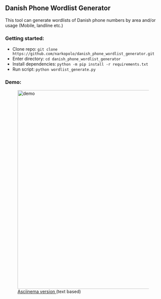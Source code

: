 ## Danish Phone Wordlist Generator

This tool can generate wordlists of Danish phone numbers by area and/or usage (Mobile, landline etc.)

### Getting started:

* Clone repo: `git clone https://github.com/narkopolo/danish_phone_wordlist_generator.git`
* Enter directory: `cd danish_phone_wordlist_generator`
* Install dependencies: `python -m pip install -r requirements.txt`
* Run script: `python wordlist_generate.py` 

### Demo:

<figure>
<img src="https://user-images.githubusercontent.com/16690056/170092837-b1a312b4-f1a3-44ee-b6c6-9bff1f8671da.gif" alt="demo" width="640"/>
  <figcaption><a href="https://asciinema.org/a/urxZsMuMbm836x4xIwmCvR7PD">Asciinema version </a>(text based)</figcaption></figure>
